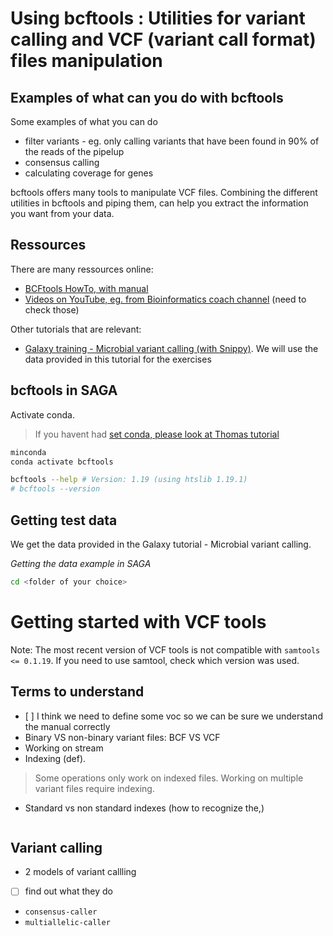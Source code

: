# Using bcftools : Utilities for variant calling and VCF (variant call format) files manipulation

## Examples of what can you do with bcftools

Some examples of what you can do
- filter variants - eg. only calling variants that have been found in 90% of the reads of the pipelup
- consensus calling
- calculating coverage for genes

bcftools offers many tools to manipulate VCF files. Combining the different utilities in bcftools and piping them,
can help you extract the information you want from your data.


## Ressources

There are many ressources online:

- [BCFtools HowTo, with manual](https://samtools.github.io/bcftools/howtos/index.html)
- [Videos on YouTube, eg. from Bioinformatics coach channel](https://www.youtube.com/@bioinformaticscoach) (need to check those)

Other tutorials that are relevant: 
- [Galaxy training - Microbial variant calling (with Snippy)](https://training.galaxyproject.org/training-material/topics/variant-analysis/tutorials/microbial-variants/tutorial.html). We will use the data provided in this tutorial for the exercises


## bcftools in SAGA 

Activate conda. 
> If you havent had [set conda, please look at Thomas tutorial](https://nvi-documentation.readthedocs.io/en/latest/tools/setting_up_conda.html)

```bash
minconda 
conda activate bcftools

bcftools --help # Version: 1.19 (using htslib 1.19.1)
# bcftools --version
```

## Getting test data 
We get the data provided in the Galaxy tutorial - Microbial variant calling.

_Getting the data example in SAGA_

```bash
cd <folder of your choice> 
```  


# Getting started with VCF tools 

Note: The most recent version of VCF tools is not compatible with `samtools <= 0.1.19`. If you need to use samtool, check which version was used.

## Terms to understand
- [ ] I think we need to define some voc so we can be sure we understand the manual correctly
- Binary VS non-binary variant files: BCF VS VCF
- Working on stream
- Indexing (def). 
> Some operations only work on indexed files. Working on multiple variant files require indexing.

- Standard vs non standard indexes (how to recognize the,)


```bash
```

## Variant calling

- 2 models of variant callling 
- [ ] find out what they do 
- `consensus-caller`
- `multiallelic-caller`